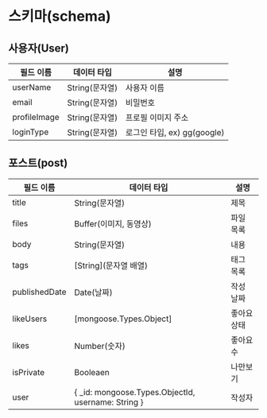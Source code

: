 # 스키마(schema)

## 사용자(User)

| 필드 이름      | 데이터 타입    | 설명              |
| -------------- | -------------- | ----------------- |
| userName       | String(문자열) | 사용자 이름       |
| email          | String(문자열) | 비밀번호          |
| profileImage   | String(문자열) | 프로필 이미지 주소 |
| loginType      | String(문자열) | 로그인 타입, ex) gg(google)       ||

## 포스트(post)

| 필드 이름     | 데이터 타입                                         | 설명        |
| ------------- | --------------------------------------------------- | ----------- |
| title         | String(문자열)                                      | 제목        |
| files         | Buffer(이미지, 동영상)                              | 파일 목록   |
| body          | String(문자열)                                      | 내용        |
| tags          | [String](문자열 배열)                               | 태그 목록   |
| publishedDate | Date(날짜)                                          | 작성 날짜   |
| likeUsers     | [mongoose.Types.Object]                             | 좋아요 상태 |
| likes         | Number(숫자)                                        | 좋아요 수   |
| isPrivate     | Booleaen                                            | 나만보기    |
| user          | { \_id: mongoose.Types.ObjectId, username: String } | 작성자      |
